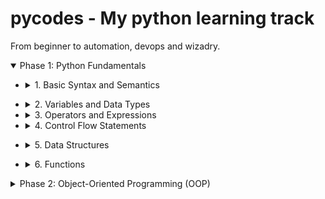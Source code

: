 # pycodes - My python learning track
From beginner to automation, devops and wizadry.

<details open>
<summary>Phase 1: Python Fundamentals</summary>

+ <details>
    <summary>1. Basic Syntax and Semantics</summary>

    - [x] Understanding the structure of Python code
    - Indentation and code blocks
    - Comments and documentation strings
</details>

+ <details>
    <summary>2. Variables and Data Types</summary>
    - Numeric types: integers, floats, complex numbers
    - Boolean type
    - Strings and string operations
    - Type conversion and casting
    </details>

+ <details>
    <summary>3. Operators and Expressions</summary>
    - Arithmetic operators
    - Comparison operators
    - Logical operators
    - Bitwise operators
    </details>

+ <details>
    <summary>4. Control Flow Statements</summary>
    - Conditional statements: `if`, `elif`, `else`
    - Loops: `for`, `while`
    - Loop control statements: `break`, `continue`, `pass`
</details>

+ <details>
    <summary>5. Data Structures</summary>
    - Lists and list comprehensions
    - Tuples
    - Sets
    - Dictionaries and dictionary comprehensions
</details>

+ <details>
    <summary>6. Functions</summary>
    - Defining and calling functions
    - Parameters and arguments
    - Default and keyword arguments
    - Variable-length arguments (`*args`, `**kwargs`)
    - Lambda functions
    - Scope of variables
</details>

</details>

<details>
<summary>Phase 2: Object-Oriented Programming (OOP)</summary>

1. Classes and Objects
   - Defining classes
   - Creating objects (instances)
   - Instance variables and methods
   - Class variables and methods
   - `self` parameter

2. Inheritance
   - Single and multiple inheritance
   - Method overriding
   - Using `super()`

3. Encapsulation
   - Private and protected members
   - Getters and setters
   - Name mangling

4. Polymorphism
   - Method overloading (conceptual understanding)
   - Method overriding
   - Duck typing

5. Abstraction
   - Abstract classes
   - Interfaces (using `abc` module)


Phase 3: Modules and Packages

1. Modules
   - Importing modules
   - Creating and using custom modules
   - `__name__` and `__main__` usage

2. Packages
   - Directory structure for packages
   - `__init__.py` file
   - Importing from packages

3. Standard Library
   - Familiarity with key modules like `os`, `sys`, `math`, `datetime`, `random`, `re` (regular expressions), `json`, `csv`, `logging`

4. Third-Party Packages
   - Installing packages using `pip`
   - Virtual environments (`venv`, `virtualenv`)


Phase 4: File Handling and I/O Operations

1. File Operations
   - Opening and closing files
   - Reading from and writing to files
   - File modes (`r`, `w`, `a`, `b`, `t`)
   - Context managers (`with` statement)

2. Working with Different File Formats
   - Text files
   - CSV files
   - JSON files
   - Binary files

3. Error Handling in File Operations
   - Using `try`, `except`, `finally` blocks
   - Handling specific exceptions (`IOError`, `FileNotFoundError`)


Phase 5: Exception Handling and Debugging

1. Exceptions
   - Built-in exceptions
   - Raising exceptions
   - Custom exceptions

2. Error Handling
   - `try`, `except`, `else`, `finally` blocks
   - Catching multiple exceptions
   - Exception hierarchy

3. Debugging Techniques
   - Using print statements effectively
   - Debugging tools and IDE debuggers
   - Understanding traceback


Phase 6: Advanced Topics

1. Iterators and Generators
   - Iterable objects
   - Implementing `__iter__()` and `__next__()`
   - Generator functions and `yield` statement
   - Generator expressions

2. Decorators
   - Function decorators
   - Class decorators
   - Chaining decorators
   - Practical use cases

3. Context Managers
   - Understanding context management protocol (`__enter__`, `__exit__`)
   - Using `with` statement
   - Creating custom context managers
   - `contextlib` module

4. Metaclasses
   - Understanding metaclasses and their use cases
   - Customizing class creation
   - `type` function and `__metaclass__` attribute

5. Descriptors
   - Understanding descriptors and how they work
   - Implementing `__get__`, `__set__`, `__delete__`
   - Practical applications


Phase 7: Concurrency and Parallelism

1. Multithreading
   - Thread creation and management
   - Thread synchronization (locks, semaphores)
   - Thread communication (queues)

2. Multiprocessing
   - Process creation and management
   - Inter-process communication
   - Shared memory

3. Asynchronous Programming
   - Event loops
   - Coroutines
   - `asyncio` library
   - `async` and `await` keywords

4. Concurrency Patterns
   - Producer-consumer pattern
   - Futures and promises


Phase 8: Networking and Web Programming

1. Networking Basics
   - Sockets and socket programming
   - Client-server architecture
   - TCP/IP and UDP protocols

2. HTTP Programming
   - Making HTTP requests
   - Parsing HTTP responses
   - Handling sessions and cookies

3. Web Frameworks
   - Understanding MVC architecture
   - Familiarity with frameworks like Flask or Django
   - Building RESTful APIs


Phase 9: Data Science and Machine Learning with Python

1. Scientific Computing Libraries
   - NumPy for numerical computations
   - Pandas for data manipulation and analysis
   - Matplotlib and Seaborn for data visualization

2. Machine Learning Libraries
   - Scikit-Learn for traditional machine learning algorithms
   - TensorFlow and PyTorch for deep learning

3. Data Handling and Processing
   - Data cleaning and preprocessing
   - Feature engineering
   - Model evaluation and validation


Phase 10: Testing and Quality Assurance

1. Unit Testing
   - Writing test cases using `unittest`
   - Test discovery and execution

2. PyTest Framework
   - Writing simple and complex tests
   - Fixtures and parametrization
   - Assertions and expected failures

3. Test-Driven Development (TDD)
   - Writing tests before code
   - Continuous integration concepts

4. Code Coverage and Quality Tools
   - Measuring code coverage
   - Static code analysis
   - Linting tools (e.g., Flake8, Pylint)

Phase 11: Packaging and Deployment

1. Packaging Python Projects
   - Structuring projects
   - Writing `setup.py` and `setup.cfg`
   - Using `pyproject.toml` and `setup.cfg` for configuration

2. Distributing Packages
   - Publishing to PyPI
   - Versioning and dependency management

3. Deployment
   - Packaging applications for distribution
   - Using Docker for containerization
   - Continuous deployment strategies


Phase 12: Security Practices

1. Secure Coding
   - Input validation
   - Protecting against injection attacks
   - Secure handling of sensitive data

2. Cryptography
   - Hashing and encryption
   - Using the `cryptography` library
   - Secure communication protocols

3. Authentication and Authorization
   - Implementing user authentication
   - Managing user permissions
   - OAuth and JWT tokens


### **Phase 13: Performance Optimization**

1. Profiling and Benchmarking
   - Identifying bottlenecks
   - Using profiling tools (`cProfile`, `timeit`)

2. Optimization Techniques
   - Efficient algorithms and data structures
   - Memory management
   - Lazy evaluation

3. Using Alternative Python Implementations
   - PyPy for performance
   - Cython for compiling Python to C
   - Numba for JIT compilation


### **Phase 14: Interfacing with Other Languages**

1. C Extensions
   - Writing Python extensions in C
   - Using `ctypes` and `cffi` libraries

2. Integrating with Java
   - Using Jython
   - Interoperability considerations

3. Interfacing with .NET
   - IronPython basics


### **Phase 15: Collaboration and Community Involvement**

1. Version Control Systems
   - Using Git for source control
   - Understanding branching and merging strategies

2. Collaborative Development
   - Code reviews
   - Pull requests and code merging
   - Issue tracking

3. Contributing to Open Source
   - Understanding open-source licensing
   - Participating in community projects
   - Following contribution guidelines


### **Phase 16: Staying Current and Continuous Learning**

1. Keeping Up with Python Enhancements
   - Reading Python Enhancement Proposals (PEPs)
   - Understanding new language features

2. Engaging with the Python Community
   - Attending conferences and meetups
   - Participating in forums and discussion groups

3. Exploring Advanced Topics
   - Type hinting and static type checking (using `mypy`)
   - Functional programming concepts
   - Exploring lesser-known standard library modules


### **Phase 17: Specialized Domains**

1. Web Development
   - Advanced usage of web frameworks
   - WebSockets and real-time communication
   - Asynchronous web applications

2. Automation and Scripting
   - Automating system tasks
   - Writing command-line interfaces
   - Scripting for DevOps

3. Data Engineering
   - Handling big data
   - Working with databases (SQL and NoSQL)
   - Data pipelines and ETL processes

4. Artificial Intelligence and Machine Learning
   - Deep learning architectures
   - Natural Language Processing (NLP)
   - Computer Vision techniques

5. Embedded Python
   - MicroPython and CircuitPython
   - Programming microcontrollers



### **Phase 18: Ethical and Legal Considerations**

1. Ethical Programming
   - Understanding the impact of software
   - Data privacy considerations
   - Bias and fairness in algorithms

2. Legal Aspects
   - Software licensing
   - Compliance with regulations (e.g., GDPR)

### **Phase 19: Soft Skills Development**

1. Problem-Solving Skills
   - Analytical thinking
   - Algorithmic approach

2. Communication Skills
   - Technical writing
   - Presenting complex ideas clearly

3. Leadership and Mentoring
   - Leading projects and teams
   - Mentoring junior developers

## Devops

### **Phase 1: Foundations of DevOps and Software Development**

**1. Understand the Basics of Software Development**

- **Programming Fundamentals**
  - Grasp basic programming concepts (variables, data types, control structures).
  - Learn a scripting language (Python, Bash).

- **Version Control Systems**
  - **Git Basics**
    - Initialize repositories, commit changes, branch management.
    - Understand merging, rebasing, and resolving conflicts.
  - **Git Workflows**
    - GitFlow, feature branching, pull requests.

**2. Learn Operating Systems and Networking**

- **Linux Fundamentals**
  - Command-line proficiency (file manipulation, process management).
  - Understanding of file system hierarchy.
  - User and permission management.

- **Networking Basics**
  - OSI and TCP/IP models.
  - Common protocols (HTTP, HTTPS, SSH, FTP).
  - IP addressing, DNS, and subnetting.


### **Phase 2: Scripting and Automation**

**1. Master Scripting Languages**

- **Shell Scripting (Bash)**
  - Automate routine tasks.
  - Write scripts for system administration.

- **Python for Automation**
  - Write scripts to automate complex tasks.
  - Use libraries like `os`, `subprocess`, `shutil`.

**2. Configuration Management Basics**

- **Introduction to Infrastructure as Code (IaC)**
  - Understand the principles of IaC.
  - Familiarize with JSON and YAML formats.

- **Tools to Explore**
  - **Ansible**: Agentless automation tool.
  - **Puppet** and **Chef**: Configuration management tools.


### **Phase 3: Continuous Integration/Continuous Deployment (CI/CD)**

**1. Principles of CI/CD**

- **Continuous Integration**
  - Automate code integration.
  - Run automated tests.
- **Continuous Deployment**
  - Automate the release process.
  - Deploy to production with minimal human intervention.

**2. CI/CD Tools**

- **Jenkins**
  - Install and configure Jenkins.
  - Create pipelines using Jenkinsfile.
- **GitLab CI/CD**
  - Utilize GitLab runners.
  - Define `.gitlab-ci.yml` for pipeline configuration.
- **Other Tools to Consider**
  - **Travis CI**
  - **CircleCI**
  - **Azure DevOps Pipelines**

**3. Build Tools and Artifact Management**

- **Build Tools**
  - **Maven** and **Gradle** for Java projects.
  - **npm** and **yarn** for Node.js projects.
- **Artifact Repositories**
  - **Nexus Repository**
  - **JFrog Artifactory**


### **Phase 4: Containerization with Docker**

**1. Docker Fundamentals**

- **Understanding Containers**
  - Differences between VMs and containers.
  - Benefits of containerization.

- **Docker Basics**
  - Install Docker Engine.
  - Understand Docker architecture (images, containers, registries).

**2. Working with Docker**

- **Docker Images and Containers**
  - Pulling images from Docker Hub.
  - Building custom images using `Dockerfile`.
  - Managing containers (`run`, `stop`, `rm`).

- Docker Compose
  - Define multi-container applications.
  - Use `docker-compose.yml` to orchestrate containers.

3. Advanced Docker Concepts

- Networking and Volumes
  - Container networking (bridge, host, overlay).
  - Data persistence with volumes and bind mounts.

- Docker Registry
  - Set up a private Docker registry.
  - Push and pull images to/from the registry.


### **Phase 5: Orchestration with Kubernetes**

**1. Kubernetes Fundamentals**

- **Core Concepts**
  - **Clusters**: Master and worker nodes.
  - **Pods**: Basic unit of deployment.
  - **Services**: Networking abstraction.
  - **Deployments**: Manage stateless applications.
  - **ReplicaSets**: Ensure specified number of pod replicas.

**2. Kubernetes Architecture**

- **Components**
  - **API Server**
  - **Etcd**: Key-value store.
  - **Controller Manager**
  - **Scheduler**
  - **Kubelet**: Node agent.
  - **Kube-proxy**

**3. Hands-On with Kubernetes**

- **Setting Up a Cluster**
  - Use **Minikube** or **Kind** for local clusters.
  - Explore managed services like **Google Kubernetes Engine (GKE)**, **Amazon EKS**, **Azure AKS**.

- **Managing Applications**
  - Deploy applications using `kubectl`.
  - Update and roll back deployments.
  - Scale applications horizontally.

**4. Advanced Kubernetes Concepts**

- **ConfigMaps and Secrets**
  - Manage configuration data.
  - Store sensitive information securely.

- **Ingress Controllers**
  - Configure external access to services.
  - Use **Ingress** resources and controllers (NGINX, Traefik).

- **Stateful Applications**
  - Deploy stateful applications using **StatefulSets**.
  - Persistent Volumes and Persistent Volume Claims.

- **Operators and CRDs**
  - Extend Kubernetes functionality.
  - Custom Resource Definitions.


### **Phase 6: Infrastructure as Code (IaC) and Configuration Management**

**1. Infrastructure Provisioning**

- **Terraform**
  - Understand Terraform syntax (HCL).
  - Manage infrastructure across providers (AWS, Azure, GCP).
  - Write reusable modules.

- **CloudFormation (AWS Specific)**
  - Define AWS resources using JSON/YAML templates.

**2. Configuration Management Tools**

- **Ansible (In-depth)**
  - Write playbooks and roles.
  - Manage inventories.
  - Use Ansible Vault for secrets.

- **Chef and Puppet**
  - Understand declarative configuration.
  - Use cookbooks (Chef) and manifests (Puppet).


### **Phase 7: Cloud Platforms and Services**

**1. Major Cloud Providers**

- **Amazon Web Services (AWS)**
  - Compute: EC2, Lambda.
  - Storage: S3, EBS.
  - Networking: VPC, Route 53.
  - Databases: RDS, DynamoDB.

- **Microsoft Azure**
  - Compute: Virtual Machines, App Services.
  - Storage: Blob Storage.
  - Networking: Virtual Network, Azure DNS.

- **Google Cloud Platform (GCP)**
  - Compute: Compute Engine, Cloud Functions.
  - Storage: Cloud Storage.
  - Networking: VPC, Cloud DNS.

**2. Cloud Best Practices**

- **Security**
  - Identity and Access Management (IAM).
  - Security Groups and Network ACLs.
  - Encryption at rest and in transit.

- **Cost Management**
  - Monitoring usage.
  - Right-sizing resources.
  - Reserved instances and spot instances.


### **Phase 8: Monitoring, Logging, and Alerting**

**1. Monitoring Tools**

- **Prometheus**
  - Install and configure Prometheus.
  - Collect metrics using exporters.

- **Grafana**
  - Visualize metrics.
  - Set up dashboards and alerts.

**2. Logging Solutions**

- **ELK Stack (Elasticsearch, Logstash, Kibana)**
  - Collect and analyze logs.
  - Create visualizations and dashboards.

- **EFK Stack (Elasticsearch, Fluentd, Kibana)**
  - Use Fluentd for log aggregation.

- **Cloud-Native Logging**
  - AWS CloudWatch Logs.
  - GCP Stackdriver Logging.
  - Azure Monitor.

**3. Alerting and Incident Management**

- **Alerting Tools**
  - Configure alerts in Prometheus and Grafana.
  - Use tools like **PagerDuty** or **Opsgenie**.

- **Incident Response**
  - Develop runbooks.
  - Post-incident reviews and blameless retrospectives.


### **Phase 9: Security and Compliance**

**1. Security Best Practices**

- **Network Security**
  - Implement firewalls and security groups.
  - Use VPNs and bastion hosts.

- **Application Security**
  - Secure coding practices.
  - Regular security assessments and penetration testing.

**2. Identity and Access Management**

- **Role-Based Access Control (RBAC)**
  - Implement least privilege principles.
  - Manage user roles and permissions.

- **Secret Management**
  - Store secrets securely using tools like **HashiCorp Vault**.
  - Rotate credentials regularly.

**3. Compliance and Auditing**

- **Compliance Standards**
  - Understand GDPR, HIPAA, PCI DSS as applicable.

- **Auditing Tools**
  - Track changes and access.
  - Use CloudTrail (AWS), Audit Logs (GCP), Azure Activity Logs.


### **Phase 10: Advanced Topics**

**1. Site Reliability Engineering (SRE)**

- **Principles of SRE**
  - Service Level Objectives (SLOs)
  - Error Budgets
  - Toil Reduction

- **Chaos Engineering**
  - Introduce controlled failures to test resilience.
  - Tools: **Chaos Monkey**, **LitmusChaos**.

**2. Advanced Orchestration**

- **Service Meshes**
  - Understand **Istio**, **Linkerd**.
  - Manage microservices communication.

- **Serverless Architectures**
  - Use AWS Lambda, Azure Functions, GCP Cloud Functions.
  - Understand Function as a Service (FaaS) model.

**3. Container Orchestration Beyond Kubernetes**

- Docker Swarm
  - Orchestrate containers in a swarm cluster.

- Nomad
  - Deploy and manage containers and non-containerized applications.


### **Phase 11: Soft Skills and Best Practices**

1. Collaboration and Communication

- Agile and Scrum Methodologies
  - Participate in sprints and stand-ups.
  - Use tools like Jira, Trello.

- Documentation
  - Maintain clear and up-to-date documentation.
  - Use Markdown, Confluence, GitHub Wikis.

2. Problem-Solving and Troubleshooting

- Root Cause Analysis
  - Systematic approach to identifying issues.

- Performance Tuning
  - Optimize applications and infrastructure for better performance.

3. Continuous Learning

- Stay Updated
  - Follow blogs, podcasts, and webinars.
  - Engage in communities like DevOps Days, Meetups.

- Certifications (Optional but Beneficial)
  - AWS Certified DevOps Engineer
  - Certified Kubernetes Administrator (CKA)
  - Docker Certified Associate


Phase 12: Practical Experience and Projects

1. Build a CI/CD Pipeline

- Integrate Code Repositories with CI Tools
  - Automate builds, tests, and deployments.

2. Deploy Applications with Docker and Kubernetes

- Containerize an Application
  - Create Docker images for a sample application.

- Deploy to a Kubernetes Cluster
  - Use Kubernetes manifests or Helm charts.

3. Implement Infrastructure as Code

- Use Terraform to Provision Resources
  - Automate infrastructure setup on a cloud provider.

- Automate Configuration with Ansible
  - Deploy and configure applications across servers.

4. Set Up Monitoring and Logging

- Implement Prometheus and Grafana
  - Monitor system and application metrics.

- Configure Centralized Logging
  - Aggregate logs using ELK or EFK stack.


### **Additional Areas to Explore**

- Microservices Architecture
  - Design and manage microservices.
  - Understand API gateways and service discovery.

- Data Storage Solutions
  - Familiarity with databases (SQL and NoSQL).
  - Manage data persistence in containerized environments.

- Message Queues and Streaming
  - Use tools like RabbitMQ, Kafka.
  - Handle asynchronous communication.

- Advanced Networking Concepts
  - Software-Defined Networking (SDN)
  - Network policies in Kubernetes.


### **Final Tips**

- **Hands-On Practice**
  - Set up a home lab or use cloud free tiers.
  - Participate in open-source projects.

- Community Involvement
  - Join forums like Stack Overflow, Reddit's r/devops.
  - Attend local meetups and conferences.

- Stay Curious
  - Technology evolves rapidly; continuously explore new tools and methodologies.

- Soft Skills Matter
  - Communication and teamwork are crucial in DevOps culture.
  - Be open to feedback and collaborative problem-solving.
  </details>